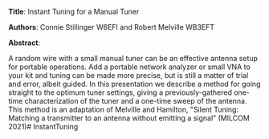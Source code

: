 **Title**: Instant Tuning for a Manual Tuner

**Authors**: Connie Stillinger W6EFI and Robert Melville WB3EFT

**Abstract**:

A random wire with a small manual tuner can be an effective antenna setup for portable operations.    Add a portable network analyzer or small VNA to your kit and tuning can be made more precise, but is still a matter of trial and error, albeit guided.   In this presentation we describe a method for going straight to the optimum tuner settings, giving a previously-gathered one-time characterization of the tuner and a one-time sweep of the antenna.  This method is an adaptation of Melville and Hamilton, "Silent Tuning: Matching a transmitter to an antenna
without emitting a signal"  (MILCOM 2021)# InstantTuning
